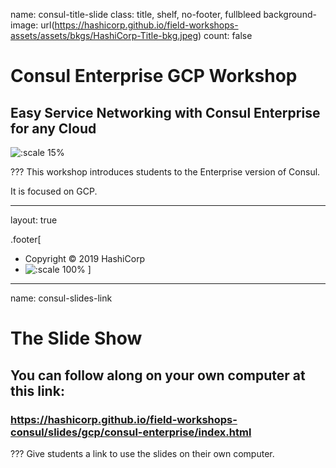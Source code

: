 name: consul-title-slide
class: title, shelf, no-footer, fullbleed
background-image: url(https://hashicorp.github.io/field-workshops-assets/assets/bkgs/HashiCorp-Title-bkg.jpeg)
count: false

# Consul Enterprise GCP Workshop
## Easy Service Networking with Consul Enterprise for any Cloud

![:scale 15%](https://hashicorp.github.io/field-workshops-assets/assets/logos/logo_consul.png)

???
This workshop introduces students to the Enterprise version of Consul.

It is focused on GCP.

---
layout: true

.footer[
- Copyright © 2019 HashiCorp
- ![:scale 100%](https://hashicorp.github.io/field-workshops-assets/assets/logos/HashiCorp_Icon_Black.svg)
]

---
name: consul-slides-link
# The Slide Show
## You can follow along on your own computer at this link:
### https://hashicorp.github.io/field-workshops-consul/slides/gcp/consul-enterprise/index.html

???
Give students a link to use the slides on their own computer.

